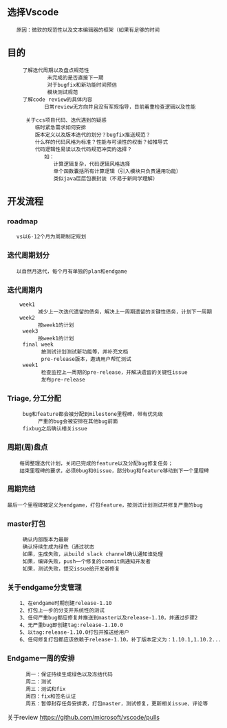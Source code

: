 ## 选择Vscode 
```
   原因：微软的规范性以及文本编辑器的框架（如果有足够的时间 
```

## 目的
``` 
     了解迭代周期以及盘点规范性
             未完成的是否直接下一期
             对于bugfix和新功能时间预估
             模块测试规范
     了解code review的具体内容
            日常review无方向并且没有军规指导，目前着重检查逻辑以及性能
      
      关于ccs项目代码、迭代遇到的疑惑
         临时紧急需求如何安排
         版本定义以及版本迭代的划分？bugfix推送规范？
         什么样的代码风格为标准？性能与可读性的权衡？如推导式
         代码逻辑性易读以及代码规范冲突的选择？
            如：
               计算逻辑复杂，代码逻辑风格选择
               单个函数囊括所有计算逻辑（引入模块只负责通用功能）
               类似java层层包裹封装（不易于新同学理解）
```    

## 开发流程

### roadmap
```
   vs以6-12个月为周期制定规划
```

### 迭代周期划分
```
   以自然月迭代，每个月有单独的plan和endgame
```

### 迭代周期内

```
    week1
          减少上一次迭代遗留的债务，解决上一周期遗留的关键性债务，计划下一周期
    week2
          按week1的计划
     week3
          按week1的计划
     final week
           按测试计划测试新功能等，并补充文档
           pre-release版本，邀请用户帮忙测试
     week1
           检查监控上一周期的pre-release，并解决遗留的关键性issue
           发布pre-release
```

### Triage, 分工分配
```
     bug和feature都会被分配到milestone里程碑，带有优先级
          严重的bug会被安排在其他bug前面
     fixbug之后确认相关issue
```

### 周期(周)盘点
```
    每周整理迭代计划，关闭已完成的feature以及分配bug修复任务；
    结束里程碑的要求，必须0bug和0issue，部分bug和feature移动到下一个里程碑
```

### 周期完结
    最后一个里程碑被定义为endgame，打包feature，按测试计划测试并修复严重的bug



### master打包
```
     确认内部版本为最新
     确认持续生成为绿色（通过状态
     如果，生成失败，从build slack channel确认通知谁处理
     如果，编译失败，push一个修复的commit病通知开发者
     如果，测试失败，提交issue给开发者修复
````

### 关于endgame分支管理

```
    1、在endgame时期创建release-1.10
    2、打包上一步的分支并系统性的测试
    3、任何严重bug都应修复并推送到master以及release-1.10，并通过步骤2
    4、无严重bug即创建tag:release-1.10.0
    5、以tag:release-1.10.0打包并推送给用户
    6、任何修复打包都应该依赖于release-1.10，补丁版本定义为：1.10.1,1.10.2...
```

### Endgame一周的安排
```
      周一：保证持续生成绿色以及冻结代码
      周二：测试
      周三：测试和fix
      周四：fix和签名认证
      周五：暂停封存任务安排表，打包master，测试修复，更新相关issue、评论等
```



关于review
https://github.com/microsoft/vscode/pulls




    
